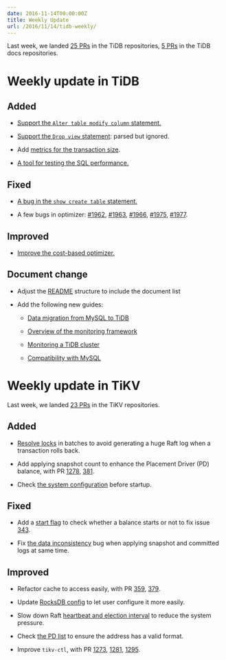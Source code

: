 ```yaml
---
date: 2016-11-14T00:00:00Z
title: Weekly Update
url: /2016/11/14/tidb-weekly/
---
```


Last week, we landed [25 PRs](https://github.com/pingcap/tidb/pulls?utf8=%E2%9C%93&q=is%3Apr%20is%3Amerged%20merged%3A2016-11-07..2016-11-13) in the TiDB repositories, [5 PRs]([https://github.com/pingcap/docs/pulls?utf8=%E2%9C%93&q=is%3Apr%20is%3Amerged%20merged%3A2016-11-07..2016-11-13](https://github.com/pingcap/docs/pulls?utf8=%E2%9C%93&q=is%3Apr%20is%3Amerged%20merged%3A2016-11-07..2016-11-13)) in the TiDB docs repositories.


# Weekly update in TiDB

## Added

+ [Support the `Alter table modify column` statement.](https://github.com/pingcap/tidb/pull/1930)

+ [Support the `Drop view` statement](https://github.com/pingcap/tidb/pull/1969): parsed but ignored.

+ Add [metrics for the transaction size](https://github.com/pingcap/tidb/pull/1982).

+ [A tool for testing the SQL performance.](https://github.com/pingcap/tidb/pull/1920)

## Fixed

+ [A bug in the `show create table` statement.](https://github.com/pingcap/tidb/pull/1968)

+ A few bugs in optimizer: [#1962](https://github.com/pingcap/tidb/pull/1962), [#1963](https://github.com/pingcap/tidb/pull/1963), [#1966](https://github.com/pingcap/tidb/pull/1966), [#1975](https://github.com/pingcap/tidb/pull/1975), [#1977](https://github.com/pingcap/tidb/pull/1977).

## Improved

+ [Improve the cost-based optimizer.](https://github.com/pingcap/tidb/pull/1961)

## Document change

+ Adjust the [README](https://github.com/pingcap/docs) structure to include the document list

+ Add the following new guides:

	* [Data migration from MySQL to TiDB](https://github.com/pingcap/docs/blob/master/op-guide/migration.md)

	* [Overview of the monitoring framework](https://github.com/pingcap/docs/blob/master/op-guide/monitor-overview.md)

	* [Monitoring a TiDB cluster](https://github.com/pingcap/docs/blob/master/op-guide/monitoring-tidb.md)

	* [Compatibility with MySQL](https://github.com/pingcap/docs/blob/master/op-guide/mysql-compatibility.md)


# Weekly update in TiKV

Last week, we landed [23 PRs](https://github.com/search?utf8=%E2%9C%93&q=repo%3Apingcap%2Ftikv+repo%3Apingcap%2Fpd+is%3Apr+is%3Amerged+merged%3A2016-11-06..2016-11-12&type=Issues&ref=searchresults) in the TiKV repositories.

## Added

+ [Resolve locks](https://github.com/pingcap/tikv/pull/1271) in batches to avoid generating a huge Raft log when a transaction rolls back. 

+ Add applying snapshot count to enhance the Placement Driver (PD) balance, with PR [1278](https://github.com/pingcap/tikv/pull/1278), [381](https://github.com/pingcap/pd/pull/381).

+ Check [the system configuration](https://github.com/pingcap/tikv/pull/1289) before startup.  

## Fixed

+ Add a [start flag](https://github.com/pingcap/pd/pull/374) to check whether a balance starts or not to fix issue [343](https://github.com/pingcap/pd/issues/343).

+ Fix [the data inconsistency](https://github.com/pingcap/tikv/pull/1287) bug when applying snapshot and committed logs at same time.

## Improved

+ Refactor cache to access easily, with PR [359](https://github.com/pingcap/pd/pull/359), [379](https://github.com/pingcap/pd/pull/379).

+ Update [RocksDB config](https://github.com/pingcap/tikv/pull/1270) to let user configure it more easily. 

+ Slow down Raft [heartbeat and election interval](https://github.com/pingcap/tikv/pull/1275) to reduce the system pressure.

+ Check [the PD list](https://github.com/pingcap/tikv/pull/1282) to ensure the address has a valid format. 

+ Improve `tikv-ctl`, with PR [1273](https://github.com/pingcap/tikv/pull/1273), [1281](https://github.com/pingcap/tikv/pull/1281), [1295](https://github.com/pingcap/tikv/pull/1295).
